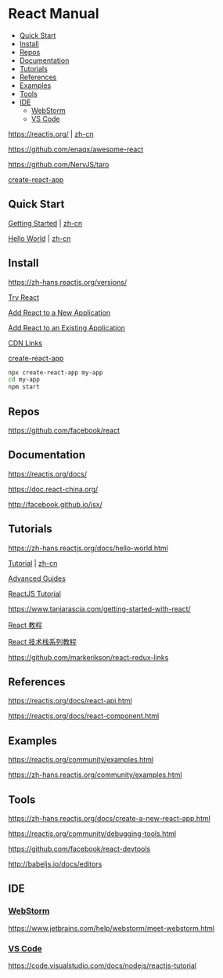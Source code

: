 <!-- omit in toc -->
# React Manual

- [Quick Start](#quick-start)
- [Install](#install)
- [Repos](#repos)
- [Documentation](#documentation)
- [Tutorials](#tutorials)
- [References](#references)
- [Examples](#examples)
- [Tools](#tools)
- [IDE](#ide)
  - [WebStorm](#webstorm)
  - [VS Code](#vs-code)

<https://reactjs.org/> | [zh-cn](https://zh-hans.reactjs.org/)

<https://github.com/enaqx/awesome-react>

<https://github.com/NervJS/taro>

[create-react-app](https://github.com/facebookincubator/create-react-app)

## Quick Start

[Getting Started](https://reactjs.org/docs/getting-started.html) | [zh-cn](https://zh-hans.reactjs.org/docs/getting-started.html)

[Hello World](https://reactjs.org/docs/hello-world.html) | [zh-cn](https://zh-hans.reactjs.org/docs/hello-world.html)

## Install

<https://zh-hans.reactjs.org/versions/>

[Try React](https://reactjs.org/docs/try-react.html)

[Add React to a New Application](https://reactjs.org/docs/add-react-to-a-new-app.html)

[Add React to an Existing Application](https://reactjs.org/docs/add-react-to-an-existing-app.html)

[CDN Links](https://reactjs.org/docs/cdn-links.html)

[create-react-app](https://github.com/facebookincubator/create-react-app)

```bash
npx create-react-app my-app
cd my-app
npm start
```

## Repos

<https://github.com/facebook/react>

## Documentation

<https://reactjs.org/docs/>

<https://doc.react-china.org/>

<http://facebook.github.io/jsx/>

## Tutorials

<https://zh-hans.reactjs.org/docs/hello-world.html>

[Tutorial](https://reactjs.org/tutorial/tutorial.html) | [zh-cn](https://zh-hans.reactjs.org/tutorial/tutorial.html)

[Advanced Guides](https://reactjs.org/docs/jsx-in-depth.html)

[ReactJS Tutorial](https://www.tutorialspoint.com/reactjs/)

<https://www.taniarascia.com/getting-started-with-react/>

[React 教程](http://www.runoob.com/react/react-tutorial.html)

[React 技术栈系列教程](http://www.ruanyifeng.com/blog/2016/09/react-technology-stack.html)

<https://github.com/markerikson/react-redux-links>

## References

<https://reactjs.org/docs/react-api.html>

<https://reactjs.org/docs/react-component.html>

## Examples

<https://reactjs.org/community/examples.html>

<https://zh-hans.reactjs.org/community/examples.html>

## Tools

<https://zh-hans.reactjs.org/docs/create-a-new-react-app.html>

<https://reactjs.org/community/debugging-tools.html>

<https://github.com/facebook/react-devtools>

<http://babeljs.io/docs/editors>

## IDE

### [WebStorm](https://www.jetbrains.com/webstorm/)

<https://www.jetbrains.com/help/webstorm/meet-webstorm.html>

### [VS Code](https://code.visualstudio.com/)

<https://code.visualstudio.com/docs/nodejs/reactjs-tutorial>